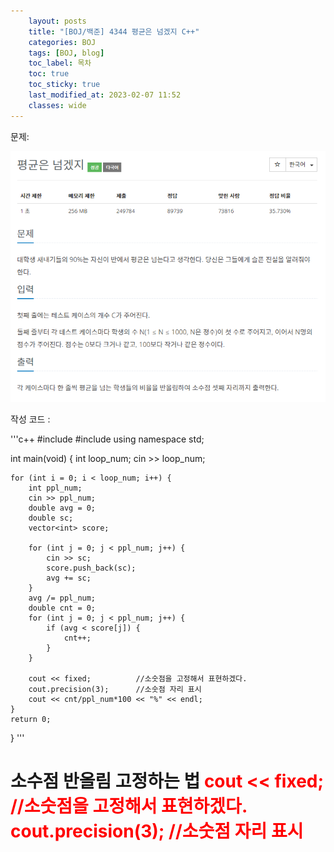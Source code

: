 ```yaml
---
    layout: posts
    title: "[BOJ/백준] 4344 평균은 넘겠지 C++"
    categories: BOJ
    tags: [BOJ, blog]
    toc_label: 목차
    toc: true
    toc_sticky: true
    last_modified_at: 2023-02-07 11:52
    classes: wide
---
```

문제:  

![BOJ4344](/assets/images/BOJ4344.PNG)


작성 코드 :  


'''c++
#include <iostream>
#include <vector>
using namespace std;

int main(void) {
    int loop_num;
    cin >> loop_num;

    for (int i = 0; i < loop_num; i++) {
        int ppl_num;
        cin >> ppl_num;
        double avg = 0;
        double sc;
        vector<int> score;

        for (int j = 0; j < ppl_num; j++) {
            cin >> sc;
            score.push_back(sc);
            avg += sc;
        }
        avg /= ppl_num;
        double cnt = 0;
        for (int j = 0; j < ppl_num; j++) {
            if (avg < score[j]) {
                cnt++;
            }
        }

        cout << fixed;          //소숫점을 고정해서 표현하겠다.
        cout.precision(3);      //소숫점 자리 표시
        cout << cnt/ppl_num*100 << "%" << endl;
    }
    return 0;
}
'''


<h1>
소수점 반올림 고정하는 법
<span style="color:red">cout << fixed;          //소숫점을 고정해서 표현하겠다.</span>
<span style="color:red">cout.precision(3);      //소숫점 자리 표시</span>
</h1>
